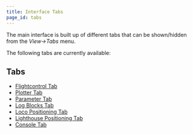 ```yaml
---
title: Interface Tabs
page_id: tabs
---
```


The main interface is built up of different tabs that can be
shown/hidden from the *View-\>Tabs* menu.

The following tabs are currently available:

## Tabs

* [Flightcontrol Tab](./flightcontrol.md)
* [Plotter Tab](./plotter.md)
* [Parameter Tab](./parameters.md)
* [Log Blocks Tab](./logblocks.md)
* [Loco Positioning Tab](./loco.md)
* [Lighthouse Positioning Tab](./lighthouse.md)
* [Console Tab](./console.md)
